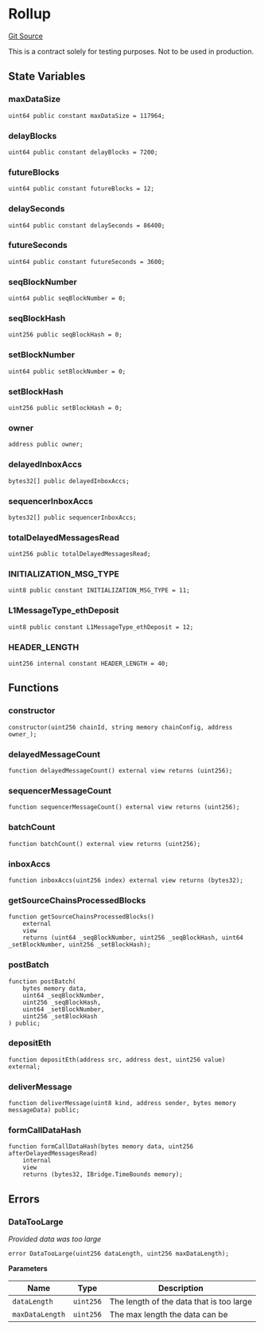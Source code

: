 # Rollup
[Git Source](https://github.com/SyndicateProtocol/syndicate-appchains/blob/e670fbd66628d486b7f0c62387b907c2a44879ed/src/testing-purposes/Rollup.sol)

This is a contract solely for testing purposes. Not to be used in production.


## State Variables
### maxDataSize

```solidity
uint64 public constant maxDataSize = 117964;
```


### delayBlocks

```solidity
uint64 public constant delayBlocks = 7200;
```


### futureBlocks

```solidity
uint64 public constant futureBlocks = 12;
```


### delaySeconds

```solidity
uint64 public constant delaySeconds = 86400;
```


### futureSeconds

```solidity
uint64 public constant futureSeconds = 3600;
```


### seqBlockNumber

```solidity
uint64 public seqBlockNumber = 0;
```


### seqBlockHash

```solidity
uint256 public seqBlockHash = 0;
```


### setBlockNumber

```solidity
uint64 public setBlockNumber = 0;
```


### setBlockHash

```solidity
uint256 public setBlockHash = 0;
```


### owner

```solidity
address public owner;
```


### delayedInboxAccs

```solidity
bytes32[] public delayedInboxAccs;
```


### sequencerInboxAccs

```solidity
bytes32[] public sequencerInboxAccs;
```


### totalDelayedMessagesRead

```solidity
uint256 public totalDelayedMessagesRead;
```


### INITIALIZATION_MSG_TYPE

```solidity
uint8 public constant INITIALIZATION_MSG_TYPE = 11;
```


### L1MessageType_ethDeposit

```solidity
uint8 public constant L1MessageType_ethDeposit = 12;
```


### HEADER_LENGTH

```solidity
uint256 internal constant HEADER_LENGTH = 40;
```


## Functions
### constructor


```solidity
constructor(uint256 chainId, string memory chainConfig, address owner_);
```

### delayedMessageCount


```solidity
function delayedMessageCount() external view returns (uint256);
```

### sequencerMessageCount


```solidity
function sequencerMessageCount() external view returns (uint256);
```

### batchCount


```solidity
function batchCount() external view returns (uint256);
```

### inboxAccs


```solidity
function inboxAccs(uint256 index) external view returns (bytes32);
```

### getSourceChainsProcessedBlocks


```solidity
function getSourceChainsProcessedBlocks()
    external
    view
    returns (uint64 _seqBlockNumber, uint256 _seqBlockHash, uint64 _setBlockNumber, uint256 _setBlockHash);
```

### postBatch


```solidity
function postBatch(
    bytes memory data,
    uint64 _seqBlockNumber,
    uint256 _seqBlockHash,
    uint64 _setBlockNumber,
    uint256 _setBlockHash
) public;
```

### depositEth


```solidity
function depositEth(address src, address dest, uint256 value) external;
```

### deliverMessage


```solidity
function deliverMessage(uint8 kind, address sender, bytes memory messageData) public;
```

### formCallDataHash


```solidity
function formCallDataHash(bytes memory data, uint256 afterDelayedMessagesRead)
    internal
    view
    returns (bytes32, IBridge.TimeBounds memory);
```

## Errors
### DataTooLarge
*Provided data was too large*


```solidity
error DataTooLarge(uint256 dataLength, uint256 maxDataLength);
```

**Parameters**

|Name|Type|Description|
|----|----|-----------|
|`dataLength`|`uint256`|The length of the data that is too large|
|`maxDataLength`|`uint256`|The max length the data can be|

